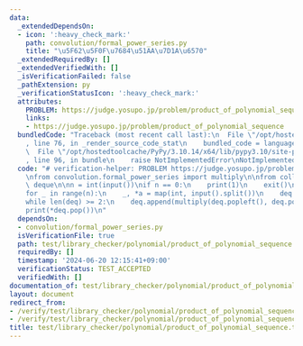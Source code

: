 ```yaml
---
data:
  _extendedDependsOn:
  - icon: ':heavy_check_mark:'
    path: convolution/formal_power_series.py
    title: "\u5F62\u5F0F\u7684\u51AA\u7D1A\u6570"
  _extendedRequiredBy: []
  _extendedVerifiedWith: []
  _isVerificationFailed: false
  _pathExtension: py
  _verificationStatusIcon: ':heavy_check_mark:'
  attributes:
    PROBLEM: https://judge.yosupo.jp/problem/product_of_polynomial_sequence
    links:
    - https://judge.yosupo.jp/problem/product_of_polynomial_sequence
  bundledCode: "Traceback (most recent call last):\n  File \"/opt/hostedtoolcache/PyPy/3.10.14/x64/lib/pypy3.10/site-packages/onlinejudge_verify/documentation/build.py\"\
    , line 76, in _render_source_code_stat\n    bundled_code = language.bundle(\n\
    \  File \"/opt/hostedtoolcache/PyPy/3.10.14/x64/lib/pypy3.10/site-packages/onlinejudge_verify/languages/python.py\"\
    , line 96, in bundle\n    raise NotImplementedError\nNotImplementedError\n"
  code: "# verification-helper: PROBLEM https://judge.yosupo.jp/problem/product_of_polynomial_sequence\n\
    \nfrom convolution.formal_power_series import multiply\n\nfrom collections import\
    \ deque\n\nn = int(input())\nif n == 0:\n    print(1)\n    exit()\ndeq = deque()\n\
    for _ in range(n):\n    _, *a = map(int, input().split())\n    deq.append(a)\n\
    while len(deq) >= 2:\n    deq.append(multiply(deq.popleft(), deq.popleft()))\n\
    print(*deq.pop())\n"
  dependsOn:
  - convolution/formal_power_series.py
  isVerificationFile: true
  path: test/library_checker/polynomial/product_of_polynomial_sequence.test.py
  requiredBy: []
  timestamp: '2024-06-20 12:15:41+09:00'
  verificationStatus: TEST_ACCEPTED
  verifiedWith: []
documentation_of: test/library_checker/polynomial/product_of_polynomial_sequence.test.py
layout: document
redirect_from:
- /verify/test/library_checker/polynomial/product_of_polynomial_sequence.test.py
- /verify/test/library_checker/polynomial/product_of_polynomial_sequence.test.py.html
title: test/library_checker/polynomial/product_of_polynomial_sequence.test.py
---
```

